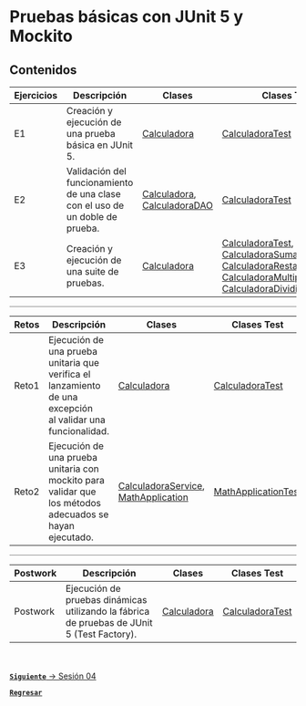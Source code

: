 # Pruebas básicas con JUnit 5 y Mockito
## Contenidos

| Ejercicios | Descripción                                                                  | Clases                                                                                                                                  | Clases Test                                                                                                                                                                                                                                                                                                                                                                                                                                                                                     |
|------------|------------------------------------------------------------------------------|-----------------------------------------------------------------------------------------------------------------------------------------|-------------------------------------------------------------------------------------------------------------------------------------------------------------------------------------------------------------------------------------------------------------------------------------------------------------------------------------------------------------------------------------------------------------------------------------------------------------------------------------------------|
| E1         | Creación y ejecución de una prueba básica en JUnit 5.                        | [Calculadora](./Ejercicios/E1/src/main/java/Calculadora.java)                                                                           | [CalculadoraTest](./Ejercicios/E1/src/test/java/CalculadoraTest.java)                                                                                                                                                                                                                                                                                                                                                                                                                  |
| E2         | Validación del funcionamiento de una clase con el uso de un doble de prueba. | [Calculadora](./Ejercicios/E2/src/main/java/Calculadora.java), </br>[CalculadoraDAO](./Ejercicios/E2/src/main/java/CalculadoraDAO.java) | [CalculadoraTest](./Ejercicios/E2/src/test/java/CalculadoraTest.java)                                                                                                                                                                                                                                                                                                                                                                                                                  |
| E3         | Creación y ejecución de una suite de pruebas.                                | [Calculadora](./Ejercicios/E3/src/main/java/Calculadora.java)                                                                           | [CalculadoraTest](./Ejercicios/E3/src/test/java/CalculadoraTest.java), </br>[CalculadoraSumaTest](./Ejercicios/E3/src/test/java/CalculadoraSumaTest.java), </br>[CalculadoraRestaTest](./Ejercicios/E3/src/test/java/CalculadoraRestaTest.java), </br>[CalculadoraMultiplicacionTest](./Ejercicios/E3/src/test/java/CalculadoraMultiplicacionTest.java), </br> [CalculadoraDividirTest](./Ejercicios/E3/src/test/java/CalculadoraDividirTest.java) |

<hr style="background-color:gray">

| Retos | Descripción                                                                                                 | Clases                                                                                                                                              | Clases Test                                                                 |
|-------|-------------------------------------------------------------------------------------------------------------|-----------------------------------------------------------------------------------------------------------------------------------------------------|-----------------------------------------------------------------------------|
| Reto1 | Ejecución de una prueba unitaria que verifica el lanzamiento de una excepción </br> al validar una funcionalidad. | [Calculadora](./Retos/Reto1/src/main/java/Calculadora.java)                                                                                         | [CalculadoraTest](./Retos/Reto1/src/test/java/CalculadoraTest.java)         |
| Reto2 | Ejecución de una prueba unitaria con mockito para validar que los métodos adecuados se hayan ejecutado.     | [CalculadoraService](./Retos/Reto2/src/main/java/CalculadoraService.java), </br>[MathApplication](./Retos/Reto2/src/main/java/MathApplication.java) | [MathApplicationTest](./Retos/Reto2/src/test/java/MathApplicationTest.java) |

<hr style="background-color:gray">

| Postwork | Descripción                                                                                | Clases                                                   | Clases Test                                                      |
|----------|--------------------------------------------------------------------------------------------|----------------------------------------------------------|------------------------------------------------------------------|
| Postwork | Ejecución de pruebas dinámicas utilizando la fábrica de pruebas de JUnit 5 (Test Factory). | [Calculadora](./Postwork/src/main/java/Calculadora.java) | [CalculadoraTest](./Postwork/src/test/java/CalculadoraTest.java) |
<br></br>
[**`Siguiente`** -> Sesión 04](../Sesion4)

[**`Regresar`**](../)